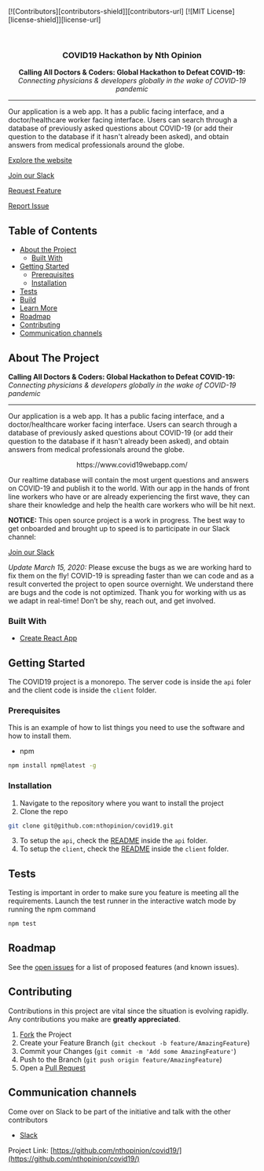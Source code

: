 [![Contributors][contributors-shield]][contributors-url]
[![MIT License][license-shield]][license-url]

<br />
<p align="center">
<!-- PROJECT LOGO
  <a href="https://github.com/github_username/repo">
    <img src="images/logo.png" alt="Logo" width="80" height="80">
  </a>
-->
  <h3 align="center">COVID19 Hackathon by Nth Opinion</h3>
<p align="center">
	<b> Calling All Doctors & Coders: Global Hackathon to Defeat COVID-19: </b> <i> Connecting physicians & developers globally in the wake of COVID-19 pandemic </i>
	<hr>
Our application is a web app. It has a public facing interface, and a doctor/healthcare worker facing interface. Users can search through a database of previously asked questions about COVID-19 (or add their question to the database if it hasn't already been asked), and obtain answers from medical professionals around the globe.
</p>

[Explore the website](https://www.covid19webapp.com/)

[Join our Slack](https://join.slack.com/t/hackingcovid19/shared_invite/zt-cs0oy49c-bwn5uoilSme1iqFDDK7~zg)

[Request Feature](https://github.com/nthopinion/covid19/pulls?q=is%3Apr+is%3Aopen+sort%3Aupdated-desc)

[Report Issue](https://github.com/nthopinion/covid19/issues?q=is%3Aissue+is%3Aopen+sort%3Aupdated-descx)

<!-- TABLE OF CONTENTS -->

## Table of Contents

* [About the Project](#about-the-project)
  * [Built With](#built-with)
* [Getting Started](#getting-started)
  * [Prerequisites](#prerequisites)
  * [Installation](#installation)
* [Tests](#test)
* [Build](#build)
* [Learn More](#learn-more)
* [Roadmap](#roadmap)
* [Contributing](#contributing)
* [Communication channels](#communication-channels)

<!-- ABOUT THE PROJECT -->
## About The Project
<b> Calling All Doctors & Coders: Global Hackathon to Defeat COVID-19: </b> <i> Connecting physicians & developers globally in the wake of COVID-19 pandemic </i>

<hr>
Our application is a web app. It has a public facing interface, and a doctor/healthcare worker facing interface. Users can search through a database of previously asked questions about COVID-19 (or add their question to the database if it hasn't already been asked), and obtain answers from medical professionals around the globe.

<p align="center">
https://www.covid19webapp.com/
</P>

Our realtime database will contain the most urgent questions and answers on COVID-19 and publish it to the world. With our app in the hands of front line workers who have or are already experiencing the first wave, they can share their knowledge and help the health care workers who will be hit next.

<b>NOTICE:</b> This open source project is a work in progress. The best way to get onboarded and brought up to speed is to participate in our Slack channel:

[Join our Slack](https://join.slack.com/t/hackingcovid19/shared_invite/zt-cs0oy49c-bwn5uoilSme1iqFDDK7~zg)

<i>Update March 15, 2020:</i> Please excuse the bugs as we are working hard to fix them on the fly! COVID-19 is spreading faster than we can code and as a result converted the project to open source overnight. We understand there are bugs and the code is not optimized. Thank you for working with us as we adapt in real-time! Don’t be shy, reach out, and get involved.

<!--[![Product Name Screen Shot][product-screenshot]](https://example.com)

Here's a blank template to get started:
**To avoid retyping too much info. Do a search and replace with your text editor for the following:**
`github_username`, `repo`, `twitter_handle`, `email`
-->

### Built With

* [Create React App](https://github.com/facebook/create-react-app)

<!-- GETTING STARTED -->
## Getting Started

The COVID19 project is a monorepo. The server code is inside the `api` foler and the client code is inside the `client` folder.

### Prerequisites

This is an example of how to list things you need to use the software and how to install them.
* npm
```sh
npm install npm@latest -g
```

### Installation

1. Navigate to the repository where you want to install the project
2. Clone the repo
```sh
git clone git@github.com:nthopinion/covid19.git
```
3. To setup the `api`, check the [README](/api) inside the `api` folder.
4. To setup the `client`, check the [README](/client) inside the `client` folder.

<!-- TEST
TODO: Add more to the testing workflow: how to write a test, where, etc.
 -->
## Tests
Testing is important in order to make sure you feature is meeting all the requirements.
Launch the test runner in the interactive watch mode by running the npm command<br />
```sh
npm test
```

<!-- ROADMAP -->
## Roadmap

See the [open issues](https://github.com/nthopinion/covid19/issues) for a list of proposed features (and known issues).

<!-- CONTRIBUTING -->
## Contributing

Contributions in this project are vital since the situation is evolving rapidly. Any contributions you make are **greatly appreciated**.

1. [Fork](https://github.com/nthopinion/covid19/fork/) the Project
2. Create your Feature Branch (`git checkout -b feature/AmazingFeature`)
3. Commit your Changes (`git commit -m 'Add some AmazingFeature'`)
4. Push to the Branch (`git push origin feature/AmazingFeature`)
5. Open a [Pull Request](https://github.com/nthopinion/covid19/compare)

<!-- LICENSE
TODO: Uncomment this section when the license is agreed on
## License

Distributed under the MIT License. See `LICENSE` for more information.
-->

<!-- COMMUNICATIOIN CHANNELS -->
## Communication channels
Come over on Slack to be part of the initiative and talk with the other contributors
 - [Slack](https://join.slack.com/t/hackingcovid19/shared_invite/zt-cs0oy49c-bwn5uoilSme1iqFDDK7~zg)

Project Link: [https://github.com/nthopinion/covid19/](https://github.com/nthopinion/covid19/)

